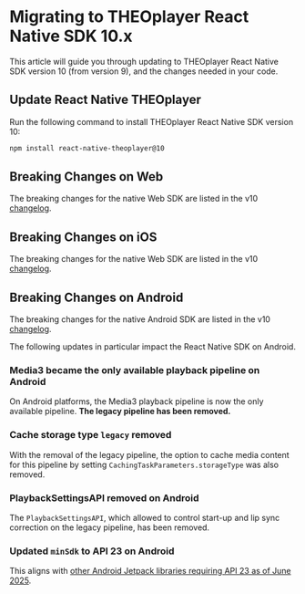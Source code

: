 # Migrating to THEOplayer React Native SDK 10.x

This article will guide you through updating to THEOplayer React Native SDK version 10 (from version 9),
and the changes needed in your code.

## Update React Native THEOplayer

Run the following command to install THEOplayer React Native SDK version 10:

```bash
npm install react-native-theoplayer@10
```

## Breaking Changes on Web

The breaking changes for the native Web SDK are listed in the v10 [changelog](https://optiview.dolby.com/docs/theoplayer/changelog/#-breaking-changes).

## Breaking Changes on iOS

The breaking changes for the native Web SDK are listed in the v10 [changelog](https://optiview.dolby.com/docs/theoplayer/changelog/#-breaking-changes-2).

## Breaking Changes on Android

The breaking changes for the native Android SDK are listed in the v10 [changelog](https://optiview.dolby.com/docs/theoplayer/changelog/#-breaking-changes-1).

The following updates in particular impact the React Native SDK on Android.

### Media3 became the only available playback pipeline on Android

On Android platforms, the Media3 playback pipeline is now the only available pipeline. **The legacy
pipeline has been removed.**

### Cache storage type `legacy` removed

With the removal of the legacy pipeline,
the option to cache media content for this pipeline by setting `CachingTaskParameters.storageType`
was also removed.

### PlaybackSettingsAPI removed on Android

The `PlaybackSettingsAPI`, which allowed to control start-up and lip sync correction on the legacy
pipeline, has been removed.

### Updated `minSdk` to API 23 on Android

This aligns with [other Android Jetpack libraries requiring API 23 as of June 2025](https://developer.android.com/jetpack/androidx/versions#version-table).

